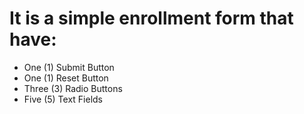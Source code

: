 # It is a simple enrollment form that have:

- One (1) Submit Button
- One (1) Reset Button
- Three (3) Radio Buttons
- Five (5) Text Fields
